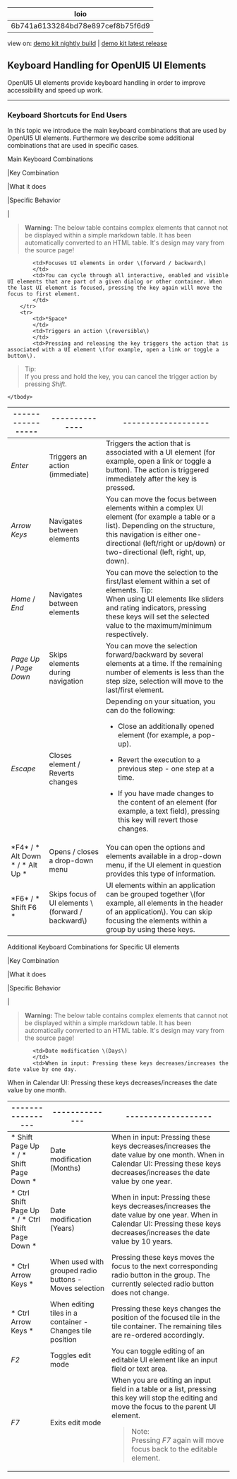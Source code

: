<!-- loio6b741a6133284bd78e897cef8b75f6d9 -->

| loio |
| -----|
| 6b741a6133284bd78e897cef8b75f6d9 |

<div id="loio">

view on: [demo kit nightly build](https://openui5nightly.hana.ondemand.com/#/topic/6b741a6133284bd78e897cef8b75f6d9) | [demo kit latest release](https://openui5.hana.ondemand.com/#/topic/6b741a6133284bd78e897cef8b75f6d9)</div>

## Keyboard Handling for OpenUI5 UI Elements

OpenUI5 UI elements provide keyboard handling in order to improve accessibility and speed up work.

***

### Keyboard Shortcuts for End Users

In this topic we introduce the main keyboard combinations that are used by OpenUI5 UI elements. Furthermore we describe some additional combinations that are used in specific cases.

 <a name="loio6b741a6133284bd78e897cef8b75f6d9__table_u1x_1dg_yq"/>Main Keyboard Combinations

|Key Combination

|What it does

|Specific Behavior

|
 > **Warning:** The below table contains complex elements that cannot not be displayed within a simple markdown table. It has been automatically converted to an HTML table. It's design may vary from the source page!

<table>
	<thead>
		<tr>
			<th>-----------------</th>
			<th>--------------</th>
			<th>-------------------</th>
		</tr>
	</thead>
	<tbody>

			<td>Focuses UI elements in order \(forward / backward\)
			</td>
			<td>You can cycle through all interactive, enabled and visible UI elements that are part of a given dialog or other container. When the last UI element is focused, pressing the key again will move the focus to first element.
			</td>
		</tr>
		<tr>
			<td>*Space* 
			</td>
			<td>Triggers an action \(reversible\)
			</td>
			<td>Pressing and releasing the key triggers the action that is associated with a UI element \(for example, open a link or toggle a button\).
 > Tip:  
 > If you press and hold the key, you can cancel the trigger action by pressing *Shift*.
			</td>
		</tr>
		<tr>
			<td>*Enter*
			</td>
			<td>Triggers an action \(immediate\)
			</td>
			<td>Triggers the action that is associated with a UI element \(for example, open a link or toggle a button\). The action is triggered immediately after the key is pressed.
			</td>
		</tr>
		<tr>
			<td>*Arrow Keys* 
			</td>
			<td>Navigates between elements
			</td>
			<td>You can move the focus between elements within a complex UI element \(for example a table or a list\). Depending on the structure, this navigation is either one-directional \(left/right or up/down\) or two-directional \(left, right, up, down\).
			</td>
		</tr>
		<tr>
			<td>*Home* / *End*
			</td>
			<td>Navigates between elements
			</td>
			<td>You can move the selection to the first/last element within a set of elements.
 > Tip:  
 > When using UI elements like sliders and rating indicators, pressing these keys will set the selected value to the maximum/minimum respectively.
			</td>
		</tr>
		<tr>
			<td>*Page Up* / *Page Down*
			</td>
			<td>Skips elements during navigation
			</td>
			<td>You can move the selection forward/backward by several elements at a time. If the remaining number of elements is less than the step size, selection will move to the last/first element.
			</td>
		</tr>
		<tr>
			<td>*Escape*
			</td>
			<td>Closes element / Reverts changes
			</td>
			<td>Depending on your situation, you can do the following:
 -   Close an additionally opened element \(for example, a pop-up\).

 -   Revert the execution to a previous step - one step at a time.

 -   If you have made changes to the content of an element \(for example, a text field\), pressing this key will revert those changes.
			</td>
		</tr>
		<tr>
			<td> *F4* / * Alt Down * / * Alt Up *
			</td>
			<td>Opens / closes a drop-down menu
			</td>
			<td>You can open the options and elements available in a drop-down menu, if the UI element in question provides this type of information.
			</td>
		</tr>
		<tr>
			<td>*F6* / * Shift F6 *
			</td>
			<td>Skips focus of UI elements \(forward / backward\)
			</td>
			<td>UI elements within an application can be grouped together \(for example, all elements in the header of an application\). You can skip focusing the elements within a group by using these keys.
			</td>
		</tr>
	</tbody>
</table>

 <a name="loio6b741a6133284bd78e897cef8b75f6d9__table_zld_4rl_yq"/>Additional Keyboard Combinations for Specific UI elements

|Key Combination

|What it does

|Specific Behavior

|
 > **Warning:** The below table contains complex elements that cannot not be displayed within a simple markdown table. It has been automatically converted to an HTML table. It's design may vary from the source page!

<table>
	<thead>
		<tr>
			<th>-----------------</th>
			<th>--------------</th>
			<th>-------------------</th>
		</tr>
	</thead>
	<tbody>

			<td>Date modification \(Days\)
			</td>
			<td>When in input: Pressing these keys decreases/increases the date value by one day.
When in Calendar UI: Pressing these keys decreases/increases the date value by one month.
			</td>
		</tr>
		<tr>
			<td>* Shift Page Up * / * Shift Page Down *
			</td>
			<td>Date modification \(Months\)
			</td>
			<td>When in input: Pressing these keys decreases/increases the date value by one month.
When in Calendar UI: Pressing these keys decreases/increases the date value by one year.
			</td>
		</tr>
		<tr>
			<td>* Ctrl Shift Page Up * / * Ctrl Shift Page Down *
			</td>
			<td>Date modification \(Years\)
			</td>
			<td>When in input: Pressing these keys decreases/increases the date value by one year.
When in Calendar UI: Pressing these keys decreases/increases the date value by 10 years.
			</td>
		</tr>
		<tr>
			<td>* Ctrl Arrow Keys *
			</td>
			<td>When used with grouped radio buttons - Moves selection
			</td>
			<td>Pressing these keys moves the focus to the next corresponding radio button in the group. The currently selected radio button does not change.
			</td>
		</tr>
		<tr>
			<td>* Ctrl Arrow Keys *
			</td>
			<td>When editing tiles in a container - Changes tile position
			</td>
			<td>Pressing these keys changes the position of the focused tile in the tile container. The remaining tiles are re-ordered accordingly.
			</td>
		</tr>
		<tr>
			<td>*F2*
			</td>
			<td>Toggles edit mode
			</td>
			<td>You can toggle editing of an editable UI element like an input field or text area.
			</td>
		</tr>
		<tr>
			<td>*F7*
			</td>
			<td>Exits edit mode
			</td>
			<td>When you are editing an input field in a table or a list, pressing this key will stop the editing and move the focus to the parent UI element.
 > Note:  
 > Pressing *F7* again will move focus back to the editable element.
			</td>
		</tr>
	</tbody>
</table>

